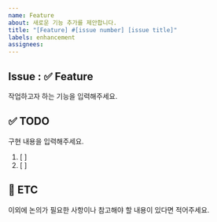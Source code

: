 ```yaml
---
name: Feature
about: 새로운 기능 추가를 제안합니다.
title: "[Feature] #[issue number] [issue title]"
labels: enhancement
assignees: 
---
```


## Issue : ✅ Feature
작업하고자 하는 기능을 입력해주세요.


## ✅ TODO
구현 내용을 입력해주세요.

1. [ ] 
2. [ ] 


## 📎 ETC
이외에 논의가 필요한 사항이나 참고해야 할 내용이 있다면 적어주세요.
